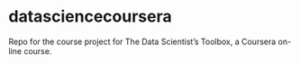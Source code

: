 # datasciencecoursera
Repo for the course project for The Data Scientist’s Toolbox, a Coursera on-line course.
